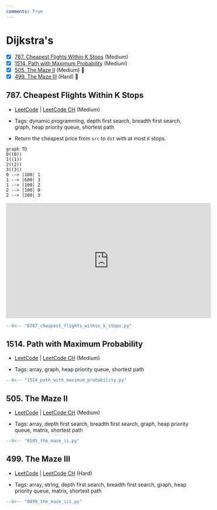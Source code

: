 ```yaml
---
comments: True
---
```


# Dijkstra's

- [x] [787. Cheapest Flights Within K Stops](https://leetcode.cn/problems/cheapest-flights-within-k-stops/) (Medium)
- [x] [1514. Path with Maximum Probability](https://leetcode.cn/problems/path-with-maximum-probability/) (Medium)
- [x] [505. The Maze II](https://leetcode.cn/problems/the-maze-ii/) (Medium) 👑
- [x] [499. The Maze III](https://leetcode.cn/problems/the-maze-iii/) (Hard) 👑

## 787. Cheapest Flights Within K Stops

-   [LeetCode](https://leetcode.com/problems/cheapest-flights-within-k-stops/) | [LeetCode CH](https://leetcode.cn/problems/cheapest-flights-within-k-stops/) (Medium)

-   Tags: dynamic programming, depth first search, breadth first search, graph, heap priority queue, shortest path
-   Return the cheapest price from `src` to `dst` with at most `K` stops.

```mermaid
graph TD
0((0))
1((1))
2((2))
3((3))
0 --> |100| 1
1 --> |600| 3
1 --> |100| 2
2 --> |100| 0
2 --> |200| 3
```

<iframe width="560" height="315" src="https://www.youtube.com/embed/5eIK3zUdYmE?si=aBR0VbHXTgNuVlGz" title="YouTube video player" frameborder="0" allow="accelerometer; autoplay; clipboard-write; encrypted-media; gyroscope; picture-in-picture; web-share" referrerpolicy="strict-origin-when-cross-origin" allowfullscreen></iframe>

```python title="787. Cheapest Flights Within K Stops - Python Solution"
--8<-- "0787_cheapest_flights_within_k_stops.py"
```

## 1514. Path with Maximum Probability

-   [LeetCode](https://leetcode.com/problems/path-with-maximum-probability/) | [LeetCode CH](https://leetcode.cn/problems/path-with-maximum-probability/) (Medium)

-   Tags: array, graph, heap priority queue, shortest path

```python title="1514. Path with Maximum Probability - Python Solution"
--8<-- "1514_path_with_maximum_probability.py"
```

## 505. The Maze II

-   [LeetCode](https://leetcode.com/problems/the-maze-ii/) | [LeetCode CH](https://leetcode.cn/problems/the-maze-ii/) (Medium)

-   Tags: array, depth first search, breadth first search, graph, heap priority queue, matrix, shortest path

```python title="505. The Maze II - Python Solution"
--8<-- "0505_the_maze_ii.py"
```

## 499. The Maze III

-   [LeetCode](https://leetcode.com/problems/the-maze-iii/) | [LeetCode CH](https://leetcode.cn/problems/the-maze-iii/) (Hard)

-   Tags: array, string, depth first search, breadth first search, graph, heap priority queue, matrix, shortest path

```python title="499. The Maze III - Python Solution"
--8<-- "0499_the_maze_iii.py"
```
